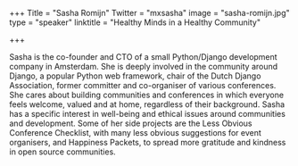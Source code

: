 +++
Title = "Sasha Romijn"
Twitter = "mxsasha"
image = "sasha-romijn.jpg"
type = "speaker"
linktitle = "Healthy Minds in a Healthy Community"

+++

Sasha is the co-founder and CTO of a small Python/Django development company in Amsterdam. She is deeply involved in the community around Django, a popular Python web framework, chair of the Dutch Django Association, former committer and co-organiser of various conferences. She cares about building communities and conferences in which everyone feels welcome, valued and at home, regardless of their background. Sasha has a specific interest in well-being and ethical issues around communities and development. Some of her side projects are the Less Obvious Conference Checklist, with many less obvious suggestions for event organisers, and Happiness Packets, to spread more gratitude and kindness in open source communities.

